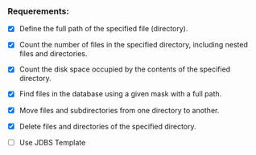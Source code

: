 ### Requerements:

  - [x] Define the full path of the specified file (directory).
  - [x] Count the number of files in the specified directory, including nested files and directories.
  - [x] Count the disk space occupied by the contents of the specified directory.
  - [x] Find files in the database using a given mask with a full path.
  - [x] Move files and subdirectories from one directory to another.
  - [x] Delete files and directories of the specified directory.
  - [ ] Use JDBS Template

